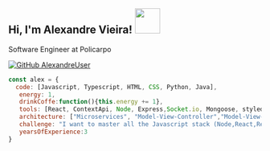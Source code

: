 <h2> Hi, I'm Alexandre Vieira! <img src="https://media.giphy.com/media/14u2xf1flRHgacyWu6/giphy.gif" width="50"></h2>

<p>Software Engineer at <a>Policarpo</a></p>
</em></p>

[![GitHub AlexandreUser](https://img.shields.io/github/followers/AlexandreUser?label=follow&style=social)](https://github.com/AlexandreUser)

```javascript
const alex = {
  code: [Javascript, Typescript, HTML, CSS, Python, Java],
   energy: 1,
   drinkCoffe:function(){this.energy += 1},
   tools: [React, ContextApi, Node, Express,Socket.io, Mongoose, styled-components],
   architecture: ["Microservices", "Model-View-Controller","Model-View-ViewModel"],
   challenge: "I want to master all the Javascript stack (Node,React,React-native,Electron)",
   yearsOfExperience:3
}
```
